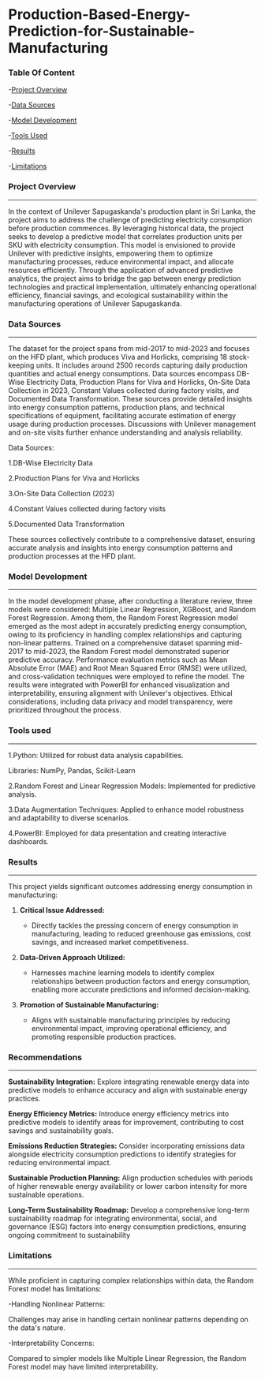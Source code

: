 # Production-Based-Energy-Prediction-for-Sustainable-Manufacturing
### Table  Of Content
-[Project Overview](#project-overview)

-[Data Sources](#data-sources)

-[Model Development](#model-development)

-[Tools Used](#tools-used)

-[Results](#results)

-[Limitations](#limitations)

### Project Overview
---
In the context of Unilever Sapugaskanda's production plant in Sri Lanka, the project aims to address the challenge of predicting electricity consumption before production commences. By leveraging historical data, the project seeks to develop a predictive model that correlates production units per SKU with electricity consumption. This model is envisioned to provide Unilever with predictive insights, empowering them to optimize manufacturing processes, reduce environmental impact, and allocate resources efficiently. Through the application of advanced predictive analytics, the project aims to bridge the gap between energy prediction technologies and practical implementation, ultimately enhancing operational efficiency, financial savings, and ecological sustainability within the manufacturing operations of Unilever Sapugaskanda.

### Data Sources
---
The dataset for the project spans from mid-2017 to mid-2023 and focuses on the HFD plant, which produces Viva and Horlicks, comprising 18 stock-keeping units. It includes around 2500 records capturing daily production quantities and actual energy consumptions. Data sources encompass DB-Wise Electricity Data, Production Plans for Viva and Horlicks, On-Site Data Collection in 2023, Constant Values collected during factory visits, and Documented Data Transformation. These sources provide detailed insights into energy consumption patterns, production plans, and technical specifications of equipment, facilitating accurate estimation of energy usage during production processes. Discussions with Unilever management and on-site visits further enhance understanding and analysis reliability.

Data Sources:
  
1.DB-Wise Electricity Data

2.Production Plans for Viva and Horlicks

3.On-Site Data Collection (2023)

4.Constant Values collected during factory visits

5.Documented Data Transformation

These sources collectively contribute to a comprehensive dataset, ensuring accurate analysis and insights into energy consumption patterns and production processes at the HFD plant.

### Model Development 
---
In the model development phase, after conducting a literature review, three models were considered: Multiple Linear Regression, XGBoost, and Random Forest Regression. Among them, the Random Forest Regression model emerged as the most adept in accurately predicting energy consumption, owing to its proficiency in handling complex relationships and capturing non-linear patterns. Trained on a comprehensive dataset spanning mid-2017 to mid-2023, the Random Forest model demonstrated superior predictive accuracy. Performance evaluation metrics such as Mean Absolute Error (MAE) and Root Mean Squared Error (RMSE) were utilized, and cross-validation techniques were employed to refine the model. The results were integrated with PowerBI for enhanced visualization and interpretability, ensuring alignment with Unilever's objectives. Ethical considerations, including data privacy and model transparency, were prioritized throughout the process.

### Tools used
---
1.Python: Utilized for robust data analysis capabilities.

  Libraries: NumPy, Pandas, Scikit-Learn
  
2.Random Forest and Linear Regression Models: Implemented for predictive analysis.

3.Data Augmentation Techniques: Applied to enhance model robustness and adaptability to diverse scenarios.

4.PowerBI: Employed for data presentation and creating interactive dashboards.

### Results
---

This project yields significant outcomes addressing energy consumption in manufacturing:

1. **Critical Issue Addressed:** 
   - Directly tackles the pressing concern of energy consumption in manufacturing, leading to reduced greenhouse gas emissions, cost savings, and increased market competitiveness.

2. **Data-Driven Approach Utilized:**
   - Harnesses machine learning models to identify complex relationships between production factors and energy consumption, enabling more accurate predictions and informed decision-making.

3. **Promotion of Sustainable Manufacturing:**
   - Aligns with sustainable manufacturing principles by reducing environmental impact, improving operational efficiency, and promoting responsible production practices.
  
  ### Recommendations 
  ---
**Sustainability Integration:**
Explore integrating renewable energy data into predictive models to enhance accuracy and align with sustainable energy practices.

**Energy Efficiency Metrics:**
Introduce energy efficiency metrics into predictive models to identify areas for improvement, contributing to cost savings and sustainability goals.

**Emissions Reduction Strategies:**
Consider incorporating emissions data alongside electricity consumption predictions to identify strategies for reducing environmental impact.

**Sustainable Production Planning:**
Align production schedules with periods of higher renewable energy availability or lower carbon intensity for more sustainable operations.

**Long-Term Sustainability Roadmap:**
Develop a comprehensive long-term sustainability roadmap for integrating environmental, social, and governance (ESG) factors into energy consumption predictions, ensuring ongoing commitment to sustainability

###  Limitations
---
While proficient in capturing complex relationships within data, the Random Forest model has limitations:

-Handling Nonlinear Patterns:

Challenges may arise in handling certain nonlinear patterns depending on the data's nature.

-Interpretability Concerns:

Compared to simpler models like Multiple Linear Regression, the Random Forest model may have limited interpretability.
